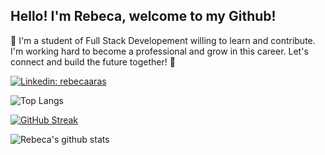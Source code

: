 
## Hello! I'm Rebeca, welcome to my Github!

🚀 I'm a student of Full Stack Developement willing to learn and contribute. I'm working hard to become a professional and grow in this career. Let's connect and build the future together! 🌟

[![Linkedin: rebecaaras](https://img.shields.io/badge/-rebecaaras-blue?style=flat-square&logo=Linkedin&logoColor=white&link=https://www.linkedin.com/in/rebecaaras/)](https://www.linkedin.com/in/rebecaara/)

![Top Langs](https://github-readme-stats.vercel.app/api/top-langs/?username=rebecaaras&layout=compact&theme=light&hide_border=true)

[![GitHub Streak](https://streak-stats.demolab.com?user=rebecaaras&card_width=400&card_height=180)](https://git.io/streak-stats)

![Rebeca's github stats](https://github-readme-stats.vercel.app/api?username=rebecaaras&show_icons=true&hide_border=true&theme=light)
